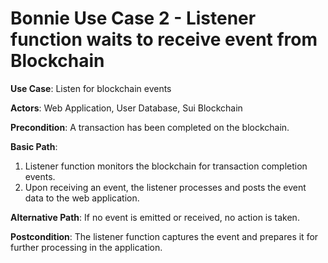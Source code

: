 # Bonnie Use Case 2 - Listener function waits to receive event from Blockchain

**Use Case**: Listen for blockchain events

**Actors**: Web Application, User Database, Sui Blockchain

**Precondition**: 
A transaction has been completed on the blockchain.

**Basic Path**:
1. Listener function monitors the blockchain for transaction completion events.
2. Upon receiving an event, the listener processes and posts the event data to the web application.

**Alternative Path**:
If no event is emitted or received, no action is taken.

**Postcondition**: 
The listener function captures the event and prepares it for further processing in the application.